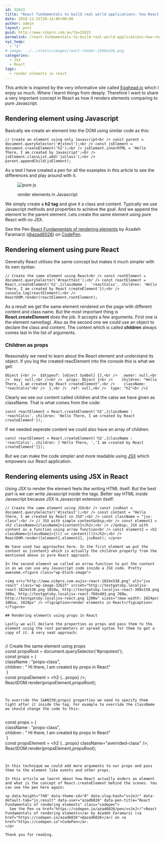 ```yaml
---
id: 32623
title: "React fundamentals to build real world applications: how React renders elements"
date: 2018-12-31T20:14:06+00:00
author: admin
layout: post
guid: http://www.nikpro.com.au/?p=32623
permalink: /react-fundamentals-to-build-real-world-applications-how-react-renders-elements/
xyz_twap:
  - "1"
# image: ../../static/images/react-render-1568x526.png
categories:
  - JSX
  - React
tags:
  - render elements in react
---
```


This article is inspired by the very informative site called <a rel="noreferrer noopener" aria-label="Egghead.io (opens in a new tab)" href="https://egghead.io/lessons" target="_blank">Egghead.io</a> which I enjoy so much. Where I learnt things from deeply. Therefore I want to share a very important concept in React as how it renders elements comparing to pure Javascript.

## Rendering element using Javascript

Basically we create an element into the DOM using similar code as this:


```
// Create an element using only Javascript<br /> const parent = document.querySelector('#jstest');<br /> const jsElement = document.createElement('h2');<br /> jsElement.innerHTML = 'Hello There, I am created by Javascript';<br /> jsElement.classList.add('jsClass');<br /> parent.appendChild(jsElement);
```


As a test I have created a pen for all the examples in this article to see the differences and play around with it.

<!-- ![render elements in Javascript](/images/pure-js.png) -->
<figure class="wp-block-image is-resized">

<img src="/images/pure-js.png" alt="pure js"/> <figcaption>render elements in Javascript</figcaption></figure>

We simply create a **h2 tag** and give it a class and content. Typically we use Javascript methods and properties to achieve the goal. And we append the element to the parent element. Lets create the same element using pure React with no JSX.

<p data-height="740" data-theme-id="0" data-slug-hash="vvJeJr" data-default-tab="js,result" data-user="azad6026" data-pen-title="React Fundamentals of rendering elements" class="codepen">
  See the Pen <a href="https://codepen.io/azad6026/pen/vvJeJr/">React Fundamentals of rendering elements</a> by Azadeh Faramarzi (<a href="https://codepen.io/azad6026">@azad6026</a>) on <a href="https://codepen.io">CodePen</a>.
</p>

## Rendering element using pure React

Generally React utilises the same concept but makes it much simpler with its own syntax:


```
// Create the same element using React<br /> const rootElement = document.querySelector('#reacttest');<br /> const reactElement = React.createElement('h2',{className :  'reactCalss', children: 'Hello There, I am created by React createElement'});<br /> console.log(reactElement);<br /> ReactDOM.render(reactElement,rootElement);
```


As a result we get the same element rendered on the page with different content and class name. But the most important thing is **React.createElement** does the job. It accepts a few arguments. First one is the element name(tag). Also as the second one we could use an object to declare the class and content. The content which is called **children** always comes last in the list of arguments.

### Children as props

Reasonably we need to learn about the React element and understand its object. If you log the created reacElement into the console this is what we get:


```
Object {<br />  $$typeof: [object Symbol] {},<br />  _owner: null,<br />  key: null,<br /><br />  props: Object {<br />    children: "Hello There, I am created by React createElement",<br />    className: "reactCalss"<br />  },<br />  ref: null,<br />  type: "h2"<br />}
```


Clearly we see our content called children and the calss we have given as className. That is what comes from the code:


```
const reactElement = React.createElement('h2',{className :  'reactCalss', children: 'Hello There, I am created by React createElement'});
```


If we needed seperate content we could also have an array of children:


```
const reactElement = React.createElement('h2',{className :  'reactCalss', children: ['Hello There, ','I am created by React createElement']});
```


But we can make the code simpler and more readable using [JSX](http://www.nikpro.com.au/explaining-jsx-with-some-examples/) which empowers our React application.

## Rendering elements using JSX in React

Using JSX to render the element feels like writing HTML itself. But the best part is we can write Javascript inside the tags. Better say HTML inside Javascript because JSX is Javascript extension itself:


```
// Create the same element using JSX<br /> const jsxRoot = document.querySelector('#jsxtest');<br /> const content = "Hello there, I am created by React in JSX";<br /> const className = "jsx-class";<br /> // JSX with simple content&nbsp;<br /> const element1 = <h2 className={className}>{content}</h2>;<br /> //&nbsp; JSX with content as a function using arrow function<br /> const element2 = <h2 className={className}>{(() => content)()}</h2>;<br /> ReactDOM.render([element1,element2], jsxRoot); </pre>

We have used two approaches here. In the first element we put the content as {content} which is actually the children property from the mentioned above in pure React approach.

In the second element we called an arrow function to put the content in as we can use any Javascript code inside a JSX code. Pretty awesome.<figure class="wp-block-image">

<img src="http://www.nikpro.com.aujsx-react-1024x538.png" alt="jsx react" class="wp-image-32627" srcset="http://testgatsby.localjsx-react-1024x538.png 1024w, http://testgatsby.localjsx-react-300x158.png 300w, http://testgatsby.localjsx-react-768x403.png 768w, http://testgatsby.localjsx-react.png 1200w" sizes="(max-width: 1024px) 100vw, 1024px" /> <figcaption>render elements in React</figcaption></figure>

## Rendering elements using props in React

Lastly we will declare the properties as props and pass them to the element using the rest parameters or spread syntax for them to get a copy of it. A very neat approach:


```
// Create the same element using props<br /> const propsRoot = document.querySelector('#propstest');<br /> const props = {<br />   className : "props-class",<br />   children : " Hi there, I am created by props in React"<br /> &nbsp;}<br /> const propsElement = <h2 {...props} />;<br /> ReactDOM.render(propsElement,propsRoot);
```


To override the {&#8230;props} properties we need to specify them tight after it inside the tag. For example to override the className we should change the code to this:


```
const props = {<br />   className : "props-class",<br />   children : " Hi there, I am created by props in React"<br /> &nbsp;}<br /> const propsElement = <h2 {...props} className="averrided-class" />;<br /> ReactDOM.render(propsElement,propsRoot);
```


In this technique we could add more arguments to our props and pass them to the element like events and other props.

In this article we learnt about how React actually enders an element and what is the concept of React.createElement behind the scenes. You can see the pen here again:

<p data-height="740" data-theme-id="0" data-slug-hash="vvJeJr" data-default-tab="js,result" data-user="azad6026" data-pen-title="React Fundamentals of rendering elements" class="codepen">
  See the Pen <a href="https://codepen.io/azad6026/pen/vvJeJr/">React Fundamentals of rendering elements</a> by Azadeh Faramarzi (<a href="https://codepen.io/azad6026">@azad6026</a>) on <a href="https://codepen.io">CodePen</a>.
</p>

Thank you for reading.
